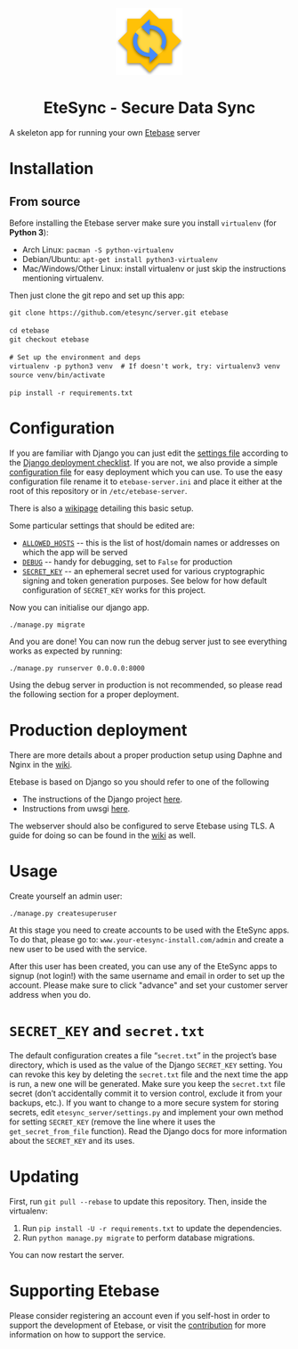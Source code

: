 <p align="center">
  <img width="120" src="icon.svg" />
  <h1 align="center">EteSync - Secure Data Sync</h1>
</p>

A skeleton app for running your own [Etebase](https://www.etebase.com) server

# Installation

## From source

Before installing the Etebase server make sure you install `virtualenv` (for **Python 3**):

* Arch Linux: `pacman -S python-virtualenv`
* Debian/Ubuntu: `apt-get install python3-virtualenv`
* Mac/Windows/Other Linux: install virtualenv or just skip the instructions mentioning virtualenv.

Then just clone the git repo and set up this app:

```
git clone https://github.com/etesync/server.git etebase

cd etebase
git checkout etebase

# Set up the environment and deps
virtualenv -p python3 venv  # If doesn't work, try: virtualenv3 venv
source venv/bin/activate

pip install -r requirements.txt
```

# Configuration

If you are familiar with Django you can just edit the [settings file](etesync_server/settings.py)
according to the [Django deployment checklist](https://docs.djangoproject.com/en/dev/howto/deployment/checklist/).
If you are not, we also provide a simple [configuration file](https://github.com/etesync/server/blob/etebase/etebase-server.ini.example) for easy deployment which you can use.
To use the easy configuration file rename it to `etebase-server.ini` and place it either at the root of this repository or in `/etc/etebase-server`.

There is also a [wikipage](https://github.com/etesync/server/wiki/Basic-Setup-Etebase-(EteSync-v2)) detailing this basic setup.

Some particular settings that should be edited are:
  * [`ALLOWED_HOSTS`](https://docs.djangoproject.com/en/1.11/ref/settings/#std:setting-ALLOWED_HOSTS)
    -- this is the list of host/domain names or addresses on which the app
will be served
  * [`DEBUG`](https://docs.djangoproject.com/en/1.11/ref/settings/#debug)
    -- handy for debugging, set to `False` for production
  * [`SECRET_KEY`](https://docs.djangoproject.com/en/1.11/ref/settings/#std:setting-SECRET_KEY)
    -- an ephemeral secret used for various cryptographic signing and token
generation purposes. See below for how default configuration of
`SECRET_KEY` works for this project.

Now you can initialise our django app.

```
./manage.py migrate
```

And you are done! You can now run the debug server just to see everything works as expected by running:

```
./manage.py runserver 0.0.0.0:8000
```

Using the debug server in production is not recommended, so please read the following section for a proper deployment.

# Production deployment

There are more details about a proper production setup using Daphne and Nginx in the [wiki](https://github.com/etesync/server/wiki/Production-setup-using-Daphne-and-Nginx).

Etebase is based on Django so you should refer to one of the following
  * The instructions of the Django project [here](https://docs.djangoproject.com/en/2.2/howto/deployment/wsgi/).
  * Instructions from uwsgi [here](http://uwsgi-docs.readthedocs.io/en/latest/tutorials/Django_and_nginx.html).

The webserver should also be configured to serve Etebase using TLS.
A guide for doing so can be found in the [wiki](https://github.com/etesync/server/wiki/Setup-HTTPS-for-Etebase) as well.

# Usage

Create yourself an admin user:

```
./manage.py createsuperuser
```

At this stage you need to create accounts to be used with the EteSync apps. To do that, please go to:
`www.your-etesync-install.com/admin` and create a new user to be used with the service.

After this user has been created, you can use any of the EteSync apps to signup (not login!) with the same username and
email in order to set up the account. Please make sure to click "advance" and set your customer server address when you
do.

# `SECRET_KEY` and `secret.txt`

The default configuration creates a file “`secret.txt`” in the project’s
base directory, which is used as the value of the Django `SECRET_KEY`
setting. You can revoke this key by deleting the `secret.txt` file and the
next time the app is run, a new one will be generated. Make sure you keep
the `secret.txt` file secret (don’t accidentally commit it to version
control, exclude it from your backups, etc.). If you want to change to a
more secure system for storing secrets, edit `etesync_server/settings.py`
and implement your own method for setting `SECRET_KEY` (remove the line
where it uses the `get_secret_from_file` function).  Read the Django docs
for more information about the `SECRET_KEY` and its uses.

# Updating

First, run `git pull --rebase` to update this repository.
Then, inside the virtualenv:
1. Run `pip install -U -r requirements.txt` to update the dependencies.
2. Run `python manage.py migrate` to perform database migrations.

You can now restart the server.

# Supporting Etebase

Please consider registering an account even if you self-host in order to support the development of Etebase, or visit the [contribution](https://www.etesync.com/contribute/) for more information on how to support the service.
